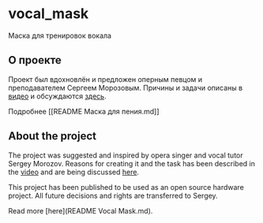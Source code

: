 # vocal_mask
Маска для тренировок вокала

## О проекте
Проект был вдохновлён и предложен оперным певцом и преподавателем Сергеем Морозовым. Причины и задачи описаны в [видео](https://www.youtube.com/watch?v=0afH_l181oE) и обсуждаются [здесь](https://pikabu.ru/story/kak_postavit_golos_za_0_rubley__izobretenie_11621399#comments).

Подробнее [[README Маска для пения.md]]

## About the project
The project was suggested and inspired by opera singer and vocal tutor Sergey Morozov. Reasons for creating it and the task has been described in the [video](https://www.youtube.com/watch?v=0afH_l181oE) and are being discussed [here](https://pikabu.ru/story/kak_postavit_golos_za_0_rubley__izobretenie_11621399#comments).

This project has been published to be used as an open source hardware project. All future decisions and rights are transferred to Sergey.

Read more [here](README Vocal Mask.md).